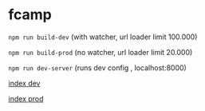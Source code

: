 # fcamp
`npm run build-dev`   (with watcher, url loader limit 100.000)

`npm run build-prod`  (no watcher, url loader limit 20.000)

`npm run dev-server`  (runs dev config , localhost:8000)

[index dev](error404as.github.io/fcamp/index-dev.html)

[index prod](error404as.github.io/fcamp/index.html)
